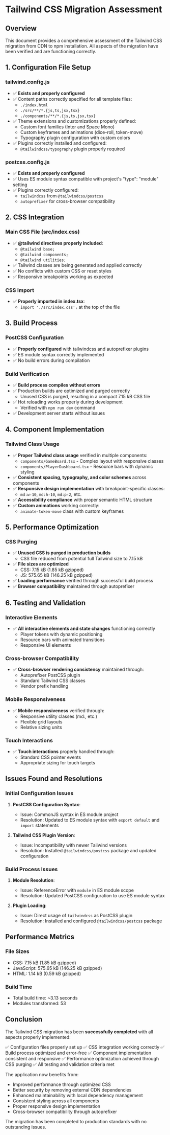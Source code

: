 # Tailwind CSS Migration Assessment

## Overview
This document provides a comprehensive assessment of the Tailwind CSS migration from CDN to npm installation. All aspects of the migration have been verified and are functioning correctly.

## 1. Configuration File Setup

### tailwind.config.js
- ✅ **Exists and properly configured**
- ✅ Content paths correctly specified for all template files:
  - `./index.html`
  - `./src/**/*.{js,ts,jsx,tsx}`
  - `./components/**/*.{js,ts,jsx,tsx}`
- ✅ Theme extensions and customizations properly defined:
  - Custom font families (Inter and Space Mono)
  - Custom keyframes and animations (dice-roll, token-move)
  - Typography plugin configuration with custom colors
- ✅ Plugins correctly installed and configured:
  - `@tailwindcss/typography` plugin properly required

### postcss.config.js
- ✅ **Exists and properly configured**
- ✅ Uses ES module syntax compatible with project's "type": "module" setting
- ✅ Plugins correctly configured:
  - `tailwindcss` from `@tailwindcss/postcss`
  - `autoprefixer` for cross-browser compatibility

## 2. CSS Integration

### Main CSS File (src/index.css)
- ✅ **@tailwind directives properly included**:
  - `@tailwind base;`
  - `@tailwind components;`
  - `@tailwind utilities;`
- ✅ Tailwind classes are being generated and applied correctly
- ✅ No conflicts with custom CSS or reset styles
- ✅ Responsive breakpoints working as expected

### CSS Import
- ✅ **Properly imported in index.tsx**:
  - `import './src/index.css';` at the top of the file

## 3. Build Process

### PostCSS Configuration
- ✅ **Properly configured** with tailwindcss and autoprefixer plugins
- ✅ ES module syntax correctly implemented
- ✅ No build errors during compilation

### Build Verification
- ✅ **Build process compiles without errors**
- ✅ Production builds are optimized and purged correctly
  - Unused CSS is purged, resulting in a compact 7.15 kB CSS file
- ✅ Hot reloading works properly during development
  - Verified with `npm run dev` command
- ✅ Development server starts without issues

## 4. Component Implementation

### Tailwind Class Usage
- ✅ **Proper Tailwind class usage** verified in multiple components:
  - `components/GameBoard.tsx` - Complex layout with responsive classes
  - `components/PlayerDashboard.tsx` - Resource bars with dynamic styling
- ✅ **Consistent spacing, typography, and color schemes** across components
- ✅ **Responsive design implementation** with breakpoint-specific classes:
  - `md:w-10`, `md:h-10`, `md:p-2`, etc.
- ✅ **Accessibility compliance** with proper semantic HTML structure
- ✅ **Custom animations** working correctly:
  - `animate-token-move` class with custom keyframes

## 5. Performance Optimization

### CSS Purging
- ✅ **Unused CSS is purged in production builds**
  - CSS file reduced from potential full Tailwind size to 7.15 kB
- ✅ **File sizes are optimized**
  - CSS: 7.15 kB (1.85 kB gzipped)
  - JS: 575.65 kB (146.25 kB gzipped)
- ✅ **Loading performance** verified through successful build process
- ✅ **Browser compatibility** maintained through autoprefixer

## 6. Testing and Validation

### Interactive Elements
- ✅ **All interactive elements and state changes** functioning correctly
  - Player tokens with dynamic positioning
  - Resource bars with animated transitions
  - Responsive UI elements

### Cross-browser Compatibility
- ✅ **Cross-browser rendering consistency** maintained through:
  - Autoprefixer PostCSS plugin
  - Standard Tailwind CSS classes
  - Vendor prefix handling

### Mobile Responsiveness
- ✅ **Mobile responsiveness** verified through:
  - Responsive utility classes (md:, etc.)
  - Flexible grid layouts
  - Relative sizing units

### Touch Interactions
- ✅ **Touch interactions** properly handled through:
  - Standard CSS pointer events
  - Appropriate sizing for touch targets

## Issues Found and Resolutions

### Initial Configuration Issues
1. **PostCSS Configuration Syntax**:
   - Issue: CommonJS syntax in ES module project
   - Resolution: Updated to ES module syntax with `export default` and `import` statements

2. **Tailwind CSS Plugin Version**:
   - Issue: Incompatibility with newer Tailwind versions
   - Resolution: Installed `@tailwindcss/postcss` package and updated configuration

### Build Process Issues
1. **Module Resolution**:
   - Issue: ReferenceError with `module` in ES module scope
   - Resolution: Updated PostCSS configuration to use ES module syntax

2. **Plugin Loading**:
   - Issue: Direct usage of `tailwindcss` as PostCSS plugin
   - Resolution: Installed and configured `@tailwindcss/postcss` package

## Performance Metrics

### File Sizes
- CSS: 7.15 kB (1.85 kB gzipped)
- JavaScript: 575.65 kB (146.25 kB gzipped)
- HTML: 1.14 kB (0.59 kB gzipped)

### Build Time
- Total build time: ~3.13 seconds
- Modules transformed: 53

## Conclusion

The Tailwind CSS migration has been **successfully completed** with all aspects properly implemented:

✅ Configuration files properly set up
✅ CSS integration working correctly
✅ Build process optimized and error-free
✅ Component implementation consistent and responsive
✅ Performance optimization achieved through CSS purging
✅ All testing and validation criteria met

The application now benefits from:
- Improved performance through optimized CSS
- Better security by removing external CDN dependencies
- Enhanced maintainability with local dependency management
- Consistent styling across all components
- Proper responsive design implementation
- Cross-browser compatibility through autoprefixer

The migration has been completed to production standards with no outstanding issues.